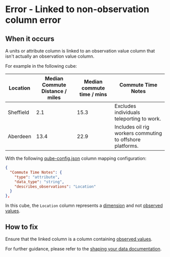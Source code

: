 # Error - Linked to non-observation column error

## When it occurs

A units or attribute column is linked to an observation value column that isn't actually an observation value column.

For example in the following cube:

| Location  | Median Commute Distance / miles | Median commute time / mins | Commute Time Notes                                        |
|-----------|---------------------------------|----------------------------|-----------------------------------------------------------|
| Sheffield | 2.1                             | 15.3                       | Excludes individuals teleporting to work.                 |
| Aberdeen  | 13.4                            | 22.9                       | Includes oil rig workers commuting to offshore platforms. |

With the following [qube-config.json](../../configuration/qube-config.md) column mapping configuration:

```json
{
  "Commute Time Notes": {
    "type": "attribute",
    "data_type": "string",
    "describes_observations": "Location"
  }
},
```

In this cube, the `Location` column represents a [dimension](../../../glossary/index.md#dimension) and not [observed values](../../../glossary/index.md#observation--observed-value).

## How to fix

Ensure that the linked column is a column containing [observed values](../../../glossary/index.md#observation--observed-value).

For further guidance, please refer to the [shaping your data documentation](../../shape-data.md).
